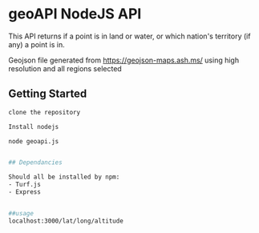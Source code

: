 # geoAPI NodeJS API

This API returns if a point is in land or water, or which nation's territory (if any) a point is in. 

Geojson file generated from https://geojson-maps.ash.ms/ using high resolution and all regions selected 

## Getting Started

```bash
clone the repository

Install nodejs

node geoapi.js


## Dependancies 

Should all be installed by npm:
- Turf.js
- Express


##usage
localhost:3000/lat/long/altitude


